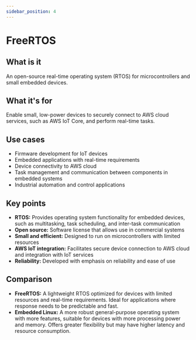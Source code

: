 ```yaml
---
sidebar_position: 4
---
```


# FreeRTOS

## What is it
An open-source real-time operating system (RTOS) for microcontrollers and small embedded devices.

## What it's for
Enable small, low-power devices to securely connect to AWS cloud services, such as AWS IoT Core, and perform real-time tasks.

## Use cases
- Firmware development for IoT devices
- Embedded applications with real-time requirements
- Device connectivity to AWS cloud
- Task management and communication between components in embedded systems
- Industrial automation and control applications

## Key points
- **RTOS:** Provides operating system functionality for embedded devices, such as multitasking, task scheduling, and inter-task communication
- **Open source:** Software license that allows use in commercial systems
- **Small and efficient:** Designed to run on microcontrollers with limited resources
- **AWS IoT integration:** Facilitates secure device connection to AWS cloud and integration with IoT services
- **Reliability:** Developed with emphasis on reliability and ease of use

## Comparison
- **FreeRTOS:** A lightweight RTOS optimized for devices with limited resources and real-time requirements. Ideal for applications where response needs to be predictable and fast.
- **Embedded Linux:** A more robust general-purpose operating system with more features, suitable for devices with more processing power and memory. Offers greater flexibility but may have higher latency and resource consumption. 